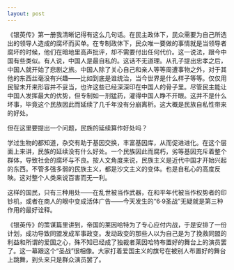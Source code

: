 ```yaml
---
layout: post
---
```

《银英传》第一册我清晰记得有这么几句话。在民主政体下，民众需要为自己所选出的领导人造成的腐坏而买单。在专制政体下，民众唯一要做的事情就是当领导者腐坏的时候，他们在暗地里高声批评，却不需要付出任何代价。这一说法，跟今中国有些类似。有人说，中国人是最自私的。这话不无道理。从孔子提出忠孝之后，中国人就开始了悲剧之旅。中国人除了关心自己和亲人等等周遭事物之外，对于其他的东西丝毫没有兴趣——比如到底是谁统治，当今世界是什么样子等等。仅仅用民智未开来形容并不妥当，也许这些已经深深印在中国人的骨子里。尽管民主能让中国人发挥最大的优势，但专制如一剂猛药，灌得中国人睁不开眼。这并不是什么坏事，毕竟这个民族因此而延续了几千年没有分崩离析。这大概是民族自私性带来的好处。

但在这里要提出一个问题，民族的延续算作好处吗？

学过生物的都知道，杂交有助于基因交换，丰富基因库，从而促进进化。在这个层面上来讲，民族的延续没有什么好处。一个民族因此而腐朽，劣等基因充斥着整个群体，导致社会的腐坏与不良。按人文角度来说，民族主义是近代中国才开始兴起的东西。不管多强多弱的民族主义，都是沙文主义的变体。也是自私心的高度反映。这对整个人类来说百害而无一利。

这样的国民，只有三种用处——在乱世被当作武器，在和平年代被当作权势者的印钞机，或者在商人的眼中变成活体广告——今天发生的“6·9圣战”无疑就是第三种作用的最好诠释。

《银英传》的策谋篇里讲到，帝国的莱因哈特为了专心应付内战，于是安排了一份计划，成功导致同盟发成军事政变。发动政变的那些人以为自己是为了挽救同盟的利益和所谓的爱国之心，殊不知已经成了独裁者莱因哈特布置好的舞台上的演员罢了。这一幕跟这个“圣战”很相像。大家打着爱国主义的旗号在被别人布置好的舞台上跳舞，到头来只是群众演员罢了。